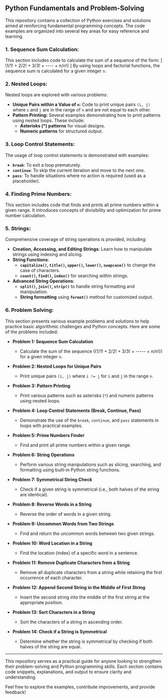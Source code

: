 ## Python Fundamentals and Problem-Solving

This repository contains a collection of Python exercises and solutions aimed at reinforcing fundamental programming concepts. The code examples are organized into several key areas for easy reference and learning.

### 1. **Sequence Sum Calculation:**
This section includes code to calculate the sum of a sequence of the form:
\[
\1/1! + 2/2! + 3/3! + ---- + n/n!}
\]
By using loops and factorial functions, the sequence sum is calculated for a given integer `n`.

### 2. **Nested Loops:**
Nested loops are explored with various problems:
- **Unique Pairs within a Value of `n`:** Code to print unique pairs `(i, j)` where `i` and `j` are in the range of `n` and are not equal to each other.
- **Pattern Printing:** Several examples demonstrating how to print patterns using nested loops. These include:
  - **Asterisks (*) patterns** for visual designs.
  - **Numeric patterns** for structured output.

### 3. **Loop Control Statements:**
The usage of loop control statements is demonstrated with examples:
- **`break`**: To exit a loop prematurely.
- **`continue`**: To skip the current iteration and move to the next one.
- **`pass`**: To handle situations where no action is required (used as a placeholder).

### 4. **Finding Prime Numbers:**
This section includes code that finds and prints all prime numbers within a given range. It introduces concepts of divisibility and optimization for prime number calculation.

### 5. **Strings:**
Comprehensive coverage of string operations is provided, including:
- **Creation, Accessing, and Editing Strings**: Learn how to manipulate strings using indexing and slicing.
- **String Functions**:
  - **`capitalize()`, `title()`, `upper()`, `lower()`, `swapcase()`** to change the case of characters.
  - **`count()`, `find()`, `index()`** for searching within strings.
- **Advanced String Operations**:
  - **`split()`, `join()`, `strip()`** to handle string formatting and manipulation.
  - **String formatting** using **`format()`** method for customized output.

### 6. **Problem Solving:**
This section presents various example problems and solutions to help practice basic algorithmic challenges and Python concepts. Here are some of the problems included:

- **Problem 1: Sequence Sum Calculation**
  - Calculate the sum of the sequence \(\{1/1! + 2/2! + 3/3! + ----- + n/n!}\) for a given integer `n`.

- **Problem 2: Nested Loops for Unique Pairs**
  - Print unique pairs `(i, j)` where `i != j` for `i` and `j` in the range `n`.

- **Problem 3: Pattern Printing**
  - Print various patterns such as asterisks (`*`) and numeric patterns using nested loops.

- **Problem 4: Loop Control Statements (Break, Continue, Pass)**
  - Demonstrate the use of the `break`, `continue`, and `pass` statements in loops with practical examples.

- **Problem 5: Prime Numbers Finder**
  - Find and print all prime numbers within a given range.

- **Problem 6: String Operations**
  - Perform various string manipulations such as slicing, searching, and formatting using built-in Python string functions.

- **Problem 7: Symmetrical String Check**
  - Check if a given string is symmetrical (i.e., both halves of the string are identical).

- **Problem 8: Reverse Words in a String**
  - Reverse the order of words in a given string.

- **Problem 9: Uncommon Words from Two Strings**
  - Find and return the uncommon words between two given strings.

- **Problem 10: Word Location in a String**
  - Find the location (index) of a specific word in a sentence.

- **Problem 11: Remove Duplicate Characters from a String**
  - Remove all duplicate characters from a string while retaining the first occurrence of each character.

- **Problem 12: Append Second String in the Middle of First String**
  - Insert the second string into the middle of the first string at the appropriate position.

- **Problem 13: Sort Characters in a String**
  - Sort the characters of a string in ascending order.

- **Problem 14: Check if a String is Symmetrical**
  - Determine whether the string is symmetrical by checking if both halves of the string are equal.

---

This repository serves as a practical guide for anyone looking to strengthen their problem-solving and Python programming skills. Each section contains code snippets, explanations, and output to ensure clarity and understanding.

Feel free to explore the examples, contribute improvements, and provide feedback!
